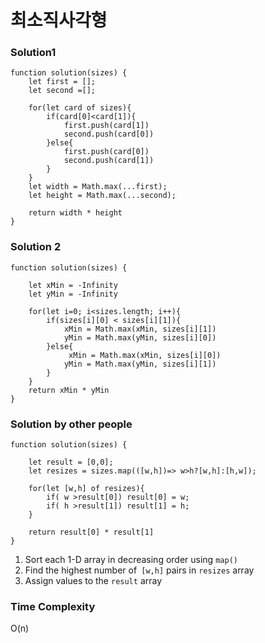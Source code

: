 # 최소직사각형

### Solution1

```
function solution(sizes) {
    let first = [];
    let second =[];

    for(let card of sizes){
        if(card[0]<card[1]){
            first.push(card[1])
            second.push(card[0])
        }else{
            first.push(card[0])
            second.push(card[1])
        }
    }
    let width = Math.max(...first);
    let height = Math.max(...second);

    return width * height
}
```

### Solution 2
```
function solution(sizes) {
    
    let xMin = -Infinity
    let yMin = -Infinity
    
    for(let i=0; i<sizes.length; i++){
        if(sizes[i][0] < sizes[i][1]){
            xMin = Math.max(xMin, sizes[i][1])
            yMin = Math.max(yMin, sizes[i][0])
        }else{
             xMin = Math.max(xMin, sizes[i][0])
            yMin = Math.max(yMin, sizes[i][1])
        }
    }
    return xMin * yMin
}
```

### Solution by other people
```
function solution(sizes) {
    
    let result = [0,0];
    let resizes = sizes.map(([w,h])=> w>h?[w,h]:[h,w]);
    
    for(let [w,h] of resizes){
        if( w >result[0]) result[0] = w;
        if( h >result[1]) result[1] = h;
    }

    return result[0] * result[1]
}
```

1. Sort each 1-D array in decreasing order using `map()`
2. Find the highest number of` [w,h]` pairs in `resizes` array
3. Assign values to the `result` array
### Time Complexity
O(n)